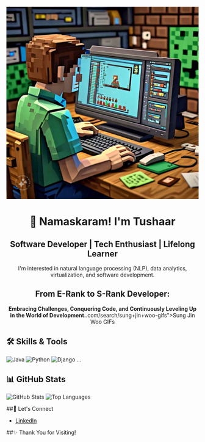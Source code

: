![Minecraft Coding](./minecraft.jpg)
<div align="center">

  # 🙏 Namaskaram! I'm Tushaar
## Software Developer | Tech Enthusiast | Lifelong Learner
I'm interested in natural language processing (NLP), data analytics, virtualization, and software development.


  ## **From E-Rank to S-Rank Developer:**
  **Embracing Challenges, Conquering Code, and Continuously Leveling Up in the World of Development.**.com/search/sung+jin+woo-gifs">Sung Jin Woo GIFs</a></div> 
  
  ## 🛠 **Skills & Tools**
  ![Java](https://img.shields.io/badge/Java-%23ED8B00.svg?style=for-the-badge&logo=java&logoColor=white)
  ![Python](https://img.shields.io/badge/Python-3776AB?style=for-the-badge&logo=python&logoColor=white)
  ![Django](https://img.shields.io/badge/Django-092E20?style=for-the-badge&logo=django&logoColor=white)
  ...
  
  ## 📊 **GitHub Stats**
  ![GitHub Stats](https://github-readme-stats.vercel.app/api?username=yourusername&show_icons=true&theme=radical)
  ![Top Languages](https://github-readme-stats.vercel.app/api/top-langs/?username=yourusername&layout=compact&theme=radical)
  
  
  ##🤝 Let's Connect
  - [LinkedIn](linkedin.com/in/yenduri-tushaar-6b10a822b)
  
  ##✨ Thank You for Visiting!


</div>
